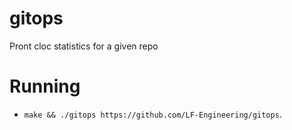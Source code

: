 # gitops

Pront cloc statistics for a given repo

# Running

- `make && ./gitops https://github.com/LF-Engineering/gitops`.

